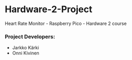 # Hardware-2-Project
Heart Rate Monitor - Raspberry Pico - Hardware 2 course

###    Project Developers:
- Jarkko Kärki
- Onni Kivinen
